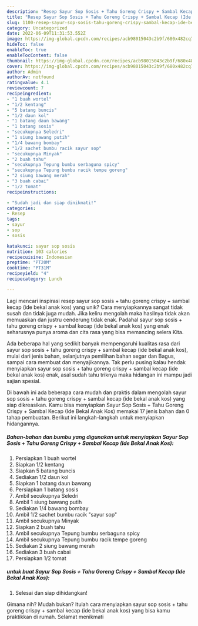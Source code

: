 ```yaml
---
description: "Resep Sayur Sop Sosis + Tahu Goreng Crispy + Sambal Kecap (Ide Bekal Anak Kos) yang Enak"
title: "Resep Sayur Sop Sosis + Tahu Goreng Crispy + Sambal Kecap (Ide Bekal Anak Kos) yang Enak"
slug: 1100-resep-sayur-sop-sosis-tahu-goreng-crispy-sambal-kecap-ide-bekal-anak-kos-yang-enak
category: Uncategorized
date: 2022-06-09T11:31:53.552Z
image: https://img-global.cpcdn.com/recipes/acb98015043c2b9f/680x482cq70/sayur-sop-sosis-tahu-goreng-crispy-sambal-kecap-ide-bekal-anak-kos-foto-resep-utama.jpg
hideToc: false
enableToc: true
enableTocContent: false
thumbnail: https://img-global.cpcdn.com/recipes/acb98015043c2b9f/680x482cq70/sayur-sop-sosis-tahu-goreng-crispy-sambal-kecap-ide-bekal-anak-kos-foto-resep-utama.jpg
cover: https://img-global.cpcdn.com/recipes/acb98015043c2b9f/680x482cq70/sayur-sop-sosis-tahu-goreng-crispy-sambal-kecap-ide-bekal-anak-kos-foto-resep-utama.jpg
author: Admin
authorAv: notfound
ratingvalue: 4.1
reviewcount: 7
recipeingredient:
- "1 buah wortel"
- "1/2 kentang"
- "5 batang buncis"
- "1/2 daun kol"
- "1 batang daun bawang"
- "1 batang sosis"
- "secukupnya Seledri"
- "1 siung bawang putih"
- "1/4 bawang bombay"
- "1/2 sachet bumbu racik sayur sop"
- "secukupnya Minyak"
- "2 buah tahu"
- "secukupnya Tepung bumbu serbaguna spicy"
- "secukupnya Tepung bumbu racik tempe goreng"
- "2 siung bawang merah"
- "3 buah cabai"
- "1/2 tomat"
recipeinstructions:

- "Sudah jadi dan siap dinikmati!"
categories:
- Resep
tags:
- sayur
- sop
- sosis

katakunci: sayur sop sosis 
nutrition: 103 calories
recipecuisine: Indonesian
preptime: "PT20M"
cooktime: "PT31M"
recipeyield: "4"
recipecategory: Lunch

---
```





Lagi mencari inspirasi resep sayur sop sosis + tahu goreng crispy + sambal kecap (ide bekal anak kos) yang unik? Cara menyiapkannya sangat tidak susah dan tidak juga mudah. Jika keliru mengolah maka hasilnya tidak akan memuaskan dan justru cenderung tidak enak. Padahal sayur sop sosis + tahu goreng crispy + sambal kecap (ide bekal anak kos) yang enak seharusnya punya aroma dan cita rasa yang bisa memancing selera Kita.





Ada beberapa hal yang sedikit banyak mempengaruhi kualitas rasa dari sayur sop sosis + tahu goreng crispy + sambal kecap (ide bekal anak kos), mulai dari jenis bahan, selanjutnya pemilihan bahan segar dan Bagus, sampai cara membuat dan menyajikannya. Tak perlu pusing kalau hendak menyiapkan sayur sop sosis + tahu goreng crispy + sambal kecap (ide bekal anak kos) enak,      asal sudah tahu triknya maka hidangan ini mampu jadi sajian spesial.





















Di bawah ini ada beberapa cara mudah dan praktis dalam mengolah sayur sop sosis + tahu goreng crispy + sambal kecap (ide bekal anak kos) yang siap dikreasikan. Kamu bisa menyiapkan Sayur Sop Sosis + Tahu Goreng Crispy + Sambal Kecap (Ide Bekal Anak Kos) memakai 17 jenis bahan dan 0 tahap pembuatan. Berikut ini langkah-langkah untuk menyiapkan hidangannya.

<!--inarticleads1-->

##### Bahan-bahan dan bumbu yang digunakan untuk menyiapkan Sayur Sop Sosis + Tahu Goreng Crispy + Sambal Kecap (Ide Bekal Anak Kos):

1. Persiapkan 1 buah wortel
1. Siapkan 1/2 kentang
1. Siapkan 5 batang buncis
1. Sediakan 1/2 daun kol
1. Siapkan 1 batang daun bawang
1. Persiapkan 1 batang sosis
1. Ambil secukupnya Seledri
1. Ambil 1 siung bawang putih
1. Sediakan 1/4 bawang bombay
1. Ambil 1/2 sachet bumbu racik &#34;sayur sop&#34;
1. Ambil secukupnya Minyak
1. Siapkan 2 buah tahu
1. Ambil secukupnya Tepung bumbu serbaguna spicy
1. Ambil secukupnya Tepung bumbu racik tempe goreng
1. Sediakan 2 siung bawang merah
1. Sediakan 3 buah cabai
1. Persiapkan 1/2 tomat




<!--inarticleads2-->

#####  untuk buat Sayur Sop Sosis + Tahu Goreng Crispy + Sambal Kecap (Ide Bekal Anak Kos):


1. Selesai dan siap dihidangkan!



Gimana nih? Mudah bukan? Itulah cara menyiapkan sayur sop sosis + tahu goreng crispy + sambal kecap (ide bekal anak kos) yang bisa kamu praktikkan di rumah. Selamat menikmati
